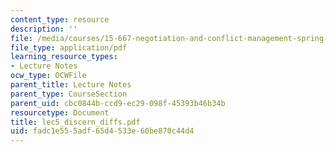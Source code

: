 ```yaml
---
content_type: resource
description: ''
file: /media/courses/15-667-negotiation-and-conflict-management-spring-2001/fadc1e555adf65d4533e60be870c44d4_lec5_discern_diffs.pdf
file_type: application/pdf
learning_resource_types:
- Lecture Notes
ocw_type: OCWFile
parent_title: Lecture Notes
parent_type: CourseSection
parent_uid: cbc0844b-ccd9-ec29-098f-45393b46b34b
resourcetype: Document
title: lec5_discern_diffs.pdf
uid: fadc1e55-5adf-65d4-533e-60be870c44d4
---
```

